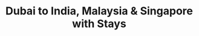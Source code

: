 ---
category: far-east-and-asia
title: Dubai to India, Malaysia & Singapore with Stays
class: dubai-to-india,-malaysia-and-singapore-with-stays
cruiseline: Royal Caribbean – Ovation of the Seas
special-info: Include 2 night stay in Dubai & Singapore
price: 1549
nights: 20
cruise-url: http://www.planetcruise.co.uk/royal-caribbean-cruises/ovation-of-the-seas/23-May-2016/103954?referrersiteid=970
---